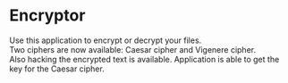 # Encryptor
Use this application to encrypt or decrypt your files. <br />
Two ciphers are now available: Caesar cipher and Vigenere cipher. <br />
Also hacking the encrypted text is available. Application is able to get the key for the Caesar cipher.
